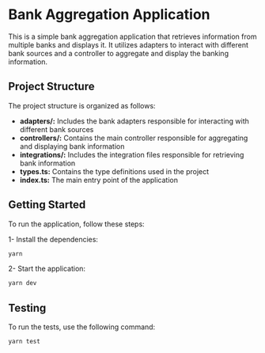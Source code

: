 # Bank Aggregation Application

This is a simple bank aggregation application that retrieves information from multiple banks and displays it. It utilizes adapters to interact with different bank sources and a controller to aggregate and display the banking information.

## Project Structure

The project structure is organized as follows:

- **adapters/:** Includes the bank adapters responsible for interacting with different bank sources
- **controllers/:** Contains the main controller responsible for aggregating and displaying bank information
- **integrations/:** Includes the integration files responsible for retrieving bank information
- **types.ts:** Contains the type definitions used in the project
- **index.ts:** The main entry point of the application

## Getting Started

To run the application, follow these steps:

1- Install the dependencies:

```bash
yarn
```

2- Start the application:

```bash
yarn dev
```

## Testing

To run the tests, use the following command:

```bash
yarn test
```
